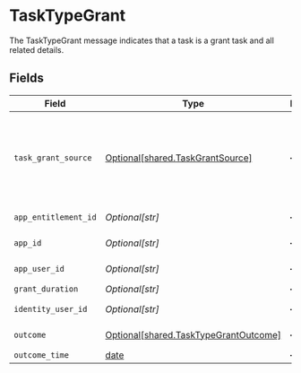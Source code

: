 # TaskTypeGrant

The TaskTypeGrant message indicates that a task is a grant task and all related details.


## Fields

| Field                                                                                                | Type                                                                                                 | Required                                                                                             | Description                                                                                          |
| ---------------------------------------------------------------------------------------------------- | ---------------------------------------------------------------------------------------------------- | ---------------------------------------------------------------------------------------------------- | ---------------------------------------------------------------------------------------------------- |
| `task_grant_source`                                                                                  | [Optional[shared.TaskGrantSource]](undefined/models/shared/taskgrantsource.md)                       | :heavy_minus_sign:                                                                                   | The TaskGrantSource message tracks which external URL was the source of the specificed grant ticket. |
| `app_entitlement_id`                                                                                 | *Optional[str]*                                                                                      | :heavy_minus_sign:                                                                                   | The ID of the app entitlement.                                                                       |
| `app_id`                                                                                             | *Optional[str]*                                                                                      | :heavy_minus_sign:                                                                                   | The ID of the app.                                                                                   |
| `app_user_id`                                                                                        | *Optional[str]*                                                                                      | :heavy_minus_sign:                                                                                   | The ID of the app user.                                                                              |
| `grant_duration`                                                                                     | *Optional[str]*                                                                                      | :heavy_minus_sign:                                                                                   | N/A                                                                                                  |
| `identity_user_id`                                                                                   | *Optional[str]*                                                                                      | :heavy_minus_sign:                                                                                   | The ID of the user.                                                                                  |
| `outcome`                                                                                            | [Optional[shared.TaskTypeGrantOutcome]](undefined/models/shared/tasktypegrantoutcome.md)             | :heavy_minus_sign:                                                                                   | The outcome of the grant.                                                                            |
| `outcome_time`                                                                                       | [date](https://docs.python.org/3/library/datetime.html#date-objects)                                 | :heavy_minus_sign:                                                                                   | N/A                                                                                                  |
